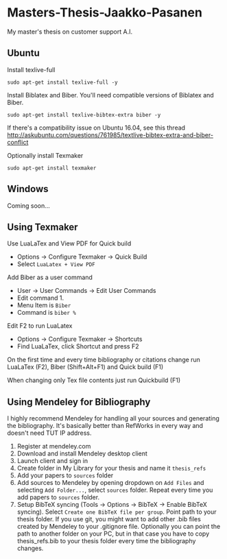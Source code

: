 # Masters-Thesis-Jaakko-Pasanen
My master's thesis on customer support A.I.

## Ubuntu
Install texlive-full
```
sudo apt-get install texlive-full -y
```

Install Biblatex and Biber. You'll need compatible versions of Biblatex and Biber.
```
sudo apt-get install texlive-bibtex-extra biber -y
```
If there's a compatibility issue on Ubuntu 16.04, see this thread http://askubuntu.com/questions/761985/textlive-bibtex-extra-and-biber-conflict

Optionally install Texmaker
```
sudo apt-get install texmaker
```

## Windows
Coming soon...

## Using Texmaker
Use LuaLaTex and View PDF for Quick build
- Options -> Configure Texmaker -> Quick Build
- Select `LuaLatex + View PDF`

Add Biber as a user command
- User -> User Commands -> Edit User Commands
- Edit command 1.
- Menu Item is `Biber`
- Command is `biber %`

Edit F2 to run LuaLatex
- Options -> Configure Texmaker -> Shortcuts
- Find LuaLaTex, click Shortcut and press F2

On the first time and every time bibliography or citations change run LuaLaTex (F2), Biber (Shift+Alt+F1) and Quick build (F1)

When changing only Tex file contents just run Quickbuild (F1)

## Using Mendeley for Bibliography
I highly recommend Mendeley for handling all your sources and generating the bibliography. It's basically better than RefWorks in every way and doesn't need TUT IP address.

1. Register at mendeley.com
2. Download and install Mendeley desktop client
3. Launch client and sign in
4. Create folder in My Library for your thesis and name it `thesis_refs`
5. Add your papers to `sources` folder
5. Add sources to Mendeley by opening dropdown on `Add Files` and selecting `Add Folder...`, select `sources` folder. Repeat every time you add papers to `sources` folder.
6. Setup BibTeX syncing (Tools -> Options -> BibTeX -> Enable BibTeX syncing). Select `Create one BibTeX file per group`. Point path to your thesis folder. If you use git, you might want to add other .bib files created by Mendeley to your .gitignore file. Optionally you can point the path to another folder on your PC, but in that case you have to copy thesis_refs.bib to your thesis folder every time the bibliography changes.

